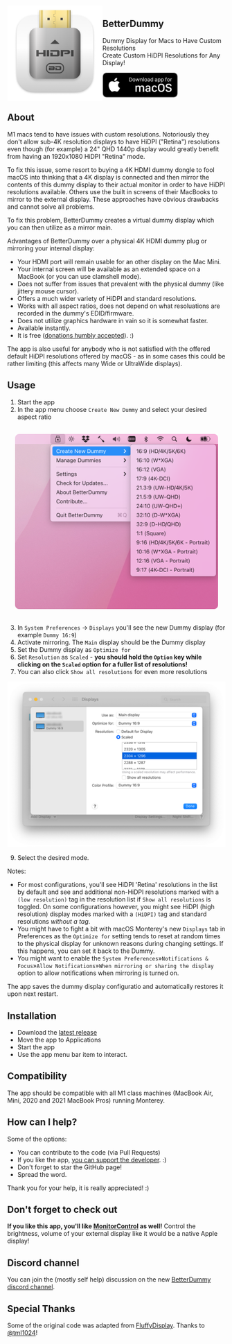 <img src=".github/Icon-1024.png" width="220" alt="App icon" align="left"/>

<div>
<h2>BetterDummy</h2>
<p>Dummy Display for Macs to Have Custom Resolutions<br/>
Create Custom HiDPI Resolutions for Any Display!<p>
<a href="https://github.com/waydabber/BetterDummy/releases"><img src=".github/macos_badge_noborder.png" width="175" alt="Download for macOS"/></a>
</div>

## About

M1 macs tend to have issues with custom resolutions. Notoriously they don't allow sub-4K resolution displays to have HiDPI ("Retina") resolutions even though (for example) a 24" QHD 1440p display would greatly benefit from having an 1920x1080 HiDPI "Retina" mode.

To fix this issue, some resort to buying a 4K HDMI dummy dongle to fool macOS into thinking that a 4K display is connected and then mirror the contents of this dummy display to their actual monitor in order to have HiDPI resolutions available. Others use the built in screens of their MacBooks to mirror to the external display. These approaches have obvious drawbacks and cannot solve all problems.

To fix this problem, BetterDummy creates a virtual dummy display which you can then utilize as a mirror main.

Advantages of BetterDummy over a physical 4K HDMI dummy plug or mirroring your internal display:

- Your HDMI port will remain usable for an other display on the Mac Mini.
- Your internal screen will be available as an extended space on a MacBook (or you can use clamshell mode).
- Does not suffer from issues that prevalent with the physical dummy (like jittery mouse cursor).
- Offers a much wider variety of HiDPI and standard resolutions.
- Works with all aspect ratios, does not depend on what resoluations are recorded in the dummy's EDID/firmware.
- Does not utilize graphics hardware in vain so it is somewhat faster.
- Available instantly.
- It is free ([donations humbly accepted](https://opencollective.com/betterdummy)). :)

The app is also useful for anybody who is not satisfied with the offered default HiDPI resolutions offered by macOS - as in some cases this could be rather limiting (this affects many Wide or UltraWide displays).

## Usage

1. Start the app
1. In the app menu choose `Create New Dummy` and select your desired aspect ratio
<br/>
<div align="center">
<img src=".github/menu.png" width="469"/>
</div>
<br/>
  
3. In `System Preferences` -> `Displays` you'll see the new Dummy display (for example `Dummy 16:9`)
4. Activate mirroring. The `Main` display should be the Dummy display
5. Set the Dummy display as `Optimize for`
6. Set `Resolution` as `Scaled` - **you should hold the `Option` key while clicking on the `Scaled` option for a fuller list of resolutions!**
7. You can also click `Show all resolutions` for even more resolutions

<div align="center">
<img src=".github/displayprefs.png" width="550"/>
</div>

9. Select the desired mode.

Notes:

- For most configurations, you'll see HiDPI 'Retina' resolutions in the list by default and see and additional non-HiDPI resolutions marked with a `(low resolution)` tag in the resolution list if `Show all resolutions` is toggled. On some configurations however, you might see HiDPI (high resolution) display modes marked with a `(HiDPI)` tag and standard resolutions _without a tag_.
- You might have to fight a bit with macOS Monterey's new `Displays` tab in Preferences as the `Optimize for` setting tends to reset at random times to the physical display for unknown reasons during changing settings. If this happens, you can set it back to the Dummy.
- You might want to enable the `System Preferences`»`Notifications & Focus`»`Allow Notifications`»`When mirroring or sharing the display` option to allow notifications when mirroring is turned on.

The app saves the dummy display configuratio and automatically restores it upon next restart.

## Installation

- Download the [latest release](https://github.com/waydabber/BetterDummy/releases)
- Move the app to Applications
- Start the app
- Use the app menu bar item to interact.

## Compatibility

The app should be compatible with all M1 class machines (MacBook Air, Mini, 2020 and 2021 MacBook Pros) running Monterey.

## How can I help?

Some of the options:

- You can contribute to the code (via Pull Requests)
- If you like the app, [you can support the developer](https://opencollective.com/betterdummy/donate). :)
- Don't forget to star the GitHub page!
- Spread the word.

Thank you for your help, it is really appreciated! :)

## Don't forget to check out

**If you like this app, you'll like [MonitorControl](https://monitorcontrol.app) as well!** Control the brightness, volume of your external display like it would be a native Apple display!

## Discord channel

You can join the (mostly self help) discussion on the new [BetterDummy discord channel](https://discord.gg/aKe5yCWXSp).

## Special Thanks

Some of the original code was adapted from [FluffyDisplay](https://github.com/tml1024/FluffyDisplay). Thanks to [@tml1024](https://github.com/tml1024)!
